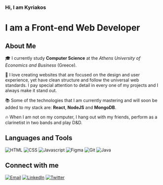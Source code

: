 ### Hi, I am Kyriakos

# I am a Front-end Web Developer

## About Me

:mortar_board: I currently study **Computer Science** at the _Athens University of Economics and Business_ (Greece).

:art: I love creating websites that are focused on the design and user experience, yet have clean structure and follow the universal web standards. I pay special attention to detail in every one of my projects and I always make it stand out.

:books: Some of the technologies that I am currently mastering and will soon be added to my stack are: **React**, **NodeJS** and **MongoDB**.

:fire: When I am not on my computer, I hang out with my friends, perform as a clarinetist in two bands and play D&D.

## Languages and Tools

![HTML](https://img.icons8.com/color/48/000000/html-5.png)
![CSS](https://img.icons8.com/color/48/000000/css3.png)
![Javascript](https://img.icons8.com/color/44/000000/javascript.png)
![Figma](https://img.icons8.com/color/42/000000/figma--v1.png)
![Git](https://img.icons8.com/color/48/000000/git.png)
![Java](https://img.icons8.com/color/48/000000/java-coffee-cup-logo.png)

## Connect with me

[![Email](https://img.icons8.com/fluent/48/000000/gmail.png)](mailto:kyriakosbekas00@gmail.com)
[![LinkedIn](https://img.icons8.com/fluent/48/000000/linkedin.png)](https://www.linkedin.com/in/kyriakos-bekas/)
[![Twitter](https://img.icons8.com/fluent/44/000000/twitter.png)](https://twitter.com/KyriakosBekas)
